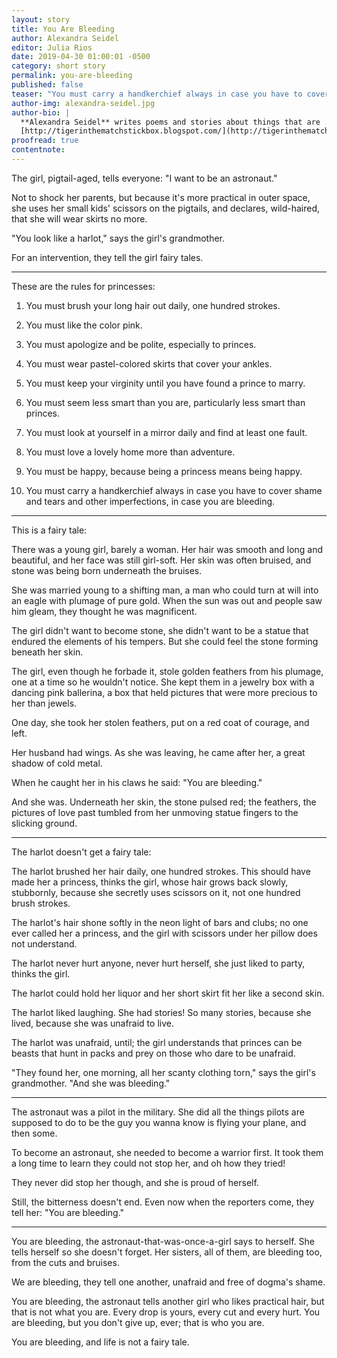 ```yaml
---
layout: story
title: You Are Bleeding
author: Alexandra Seidel
editor: Julia Rios
date: 2019-04-30 01:00:01 -0500
category: short story
permalink: you-are-bleeding
published: false
teaser: "You must carry a handkerchief always in case you have to cover shame and tears and other imperfections, in case you are bleeding."
author-img: alexandra-seidel.jpg
author-bio: |
  **Alexandra Seidel** writes poems and stories about things that are ... real. Kinda. Her work can be found at places like _Lackington's_, _Strange Horizons_, _Mythic Delirium_, and others. If you are so inclined you can follow Alexa on Twitter ([@Alexa_Seidel](https://www.twitter.com/Alexa_Seidel)) or read her blog:
  [http://tigerinthematchstickbox.blogspot.com/](http://tigerinthematchstickbox.blogspot.com/)
proofread: true
contentnote:
---
```


The girl, pigtail-aged, tells everyone: "I want to be an astronaut."

Not to shock her parents, but because it's more practical in outer space, she uses her small kids' scissors on the pigtails, and declares, wild-haired, that she will wear skirts no more.

"You look like a harlot," says the girl's grandmother.

For an intervention, they tell the girl fairy tales.

----

These are the rules for princesses:

1. You must brush your long hair out daily, one hundred strokes.

2. You must like the color pink.

3. You must apologize and be polite, especially to princes.

4. You must wear pastel-colored skirts that cover your ankles.

5. You must keep your virginity until you have found a prince to marry.

6. You must seem less smart than you are, particularly less smart than princes.

7. You must look at yourself in a mirror daily and find at least one fault.

8. You must love a lovely home more than adventure.

9. You must be happy, because being a princess means being happy.

10. You must carry a handkerchief always in case you have to cover shame and tears and other imperfections, in case you are bleeding.

----

This is a fairy tale:

There was a young girl, barely a woman. Her hair was smooth and long and beautiful, and her face was still girl-soft. Her skin was often bruised, and stone was being born underneath the bruises.

She was married young to a shifting man, a man who could turn at will into an eagle with plumage of pure gold. When the sun was out and people saw him gleam, they thought he was magnificent.

The girl didn't want to become stone, she didn't want to be a statue that endured the elements of his tempers. But she could feel the stone forming beneath her skin.

The girl, even though he forbade it, stole golden feathers from his plumage, one at a time so he wouldn't notice. She kept them in a jewelry box with a dancing pink ballerina, a box that held pictures that were more precious to her than jewels.

One day, she took her stolen feathers, put on a red coat of courage, and left.

Her husband had wings. As she was leaving, he came after her, a great shadow of cold metal.

When he caught her in his claws he said: "You are bleeding."

And she was. Underneath her skin, the stone pulsed red; the feathers, the pictures of love past tumbled from her unmoving statue fingers to the slicking ground.

----

The harlot doesn't get a fairy tale:

The harlot brushed her hair daily, one hundred strokes. This should have made her a princess, thinks the girl, whose hair grows back slowly, stubbornly, because she secretly uses scissors on it, not one hundred brush strokes.

The harlot's hair shone softly in the neon light of bars and clubs; no one ever called her a princess, and the girl with scissors under her pillow does not understand.

The harlot never hurt anyone, never hurt herself, she just liked to party, thinks the girl.

The harlot could hold her liquor and her short skirt fit her like a second skin.

The harlot liked laughing. She had stories! So many stories, because she lived, because she was unafraid to live.

The harlot was unafraid, until; the girl understands that princes can be beasts that hunt in packs and prey on those who dare to be unafraid.

"They found her, one morning, all her scanty clothing torn," says the girl's grandmother. "And she was bleeding."

----

The astronaut was a pilot in the military. She did all the things pilots are supposed to do to be the guy you wanna know is flying your plane, and then some.

To become an astronaut, she needed to become a warrior first. It took them a long time to learn they could not stop her, and oh how they tried!

They never did stop her though, and she is proud of herself.

Still, the bitterness doesn't end. Even now when the reporters come, they tell her: "You are bleeding."

----

You are bleeding, the astronaut-that-was-once-a-girl says to herself. She tells herself so she doesn't forget. Her sisters, all of them, are bleeding too, from the cuts and bruises.

We are bleeding, they tell one another, unafraid and free of dogma's shame.

You are bleeding, the astronaut tells another girl who likes practical hair, but that is not what you are. Every drop is yours, every cut and every hurt. You are bleeding, but you don't give up, ever; that is who you are.

You are bleeding, and life is not a fairy tale.
